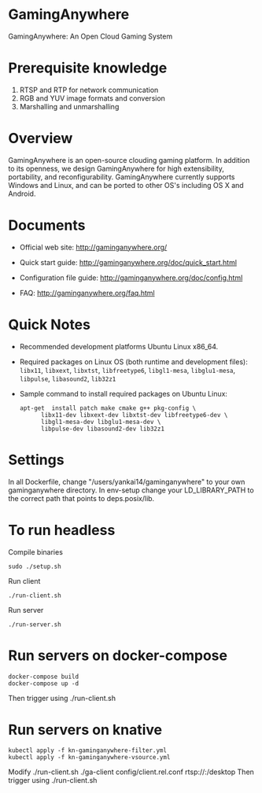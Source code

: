 GamingAnywhere
==============

GamingAnywhere: An Open Cloud Gaming System

# Prerequisite knowledge
1. RTSP and RTP for network communication
2. RGB and YUV image formats and conversion
3. Marshalling and unmarshalling

# Overview

GamingAnywhere is an open-source clouding gaming platform. In addition to its
openness, we design GamingAnywhere for high extensibility, portability, and
reconfigurability. GamingAnywhere currently supports Windows and Linux, and
can be ported to other OS's including OS X and Android.

# Documents

* Official web site: http://gaminganywhere.org/

* Quick start guide: http://gaminganywhere.org/doc/quick_start.html

* Configuration file guide: http://gaminganywhere.org/doc/config.html

* FAQ: http://gaminganywhere.org/faq.html

# Quick Notes

* Recommended development platforms Ubuntu Linux x86_64.

* Required packages on Linux OS (both runtime and development files):
```libx11```, ```libxext```, ```libxtst```, ```libfreetype6```,
```libgl1-mesa```, ```libglu1-mesa```, ```libpulse```,
```libasound2```, ```lib32z1```

* Sample command to install required packages on Ubuntu Linux:
  ```
  apt-get  install patch make cmake g++ pkg-config \
		libx11-dev libxext-dev libxtst-dev libfreetype6-dev \
		libgl1-mesa-dev libglu1-mesa-dev \
		libpulse-dev libasound2-dev lib32z1
  ```

# Settings
In all Dockerfile, change "/users/yankai14/gaminganywhere" to your own gaminganywhere directory.
In env-setup change your LD_LIBRARY_PATH to the correct path that points to deps.posix/lib.

# To run headless
Compile binaries
```
sudo ./setup.sh
```

Run client
```
./run-client.sh
```

Run server
```
./run-server.sh
```

# Run servers on docker-compose
```
docker-compose build
docker-compose up -d
```

Then trigger using ./run-client.sh

# Run servers on knative
```
kubectl apply -f kn-gaminganywhere-filter.yml
kubectl apply -f kn-gaminganywhere-vsource.yml
```
Modify ./run-client.sh ./ga-client config/client.rel.conf rtsp://<host>:<port>/desktop
Then trigger using ./run-client.sh